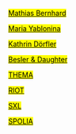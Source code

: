 ---
---
<a href="http://www.mathiasbernhard.ch" target="_blank"><mark class="highlight-yellow">Mathias Bernhard</mark></a>

<a href="https://www.daniels.utoronto.ca/people/core-faculty/maria-yablonina" target="_blank"><mark class="highlight-yellow">Maria Yablonina</mark></a>

<a href="https://www.professoren.tum.de/en/doerfler-kathrin/" target="_blank"><mark class="highlight-yellow">Kathrin Dörfler</mark></a>

<a href="http://besleranddaughter.com" target="_blank"><mark class="highlight-yellow">Besler & Daughter</mark></a>

<a href="https://www.epfl.ch/labs/thema/" target="_blank"><mark class="highlight-yellow">THEMA</mark></a>

<a href="https://riot.today" target="_blank"><mark class="highlight-yellow">RIOT</mark></a>

<a href="https://www.epfl.ch/labs/sxl/" target="_blank"><mark class="highlight-yellow">SXL</mark></a>

<a href="http://spolialab.com" target="_blank"><mark class="highlight-yellow">SPOLIA</mark></a>